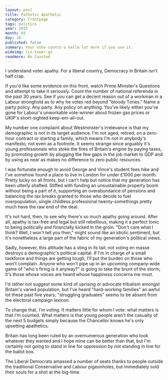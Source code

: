 ```yaml
---
layout: post
title: Pathetic Apathetic
category: frontpage
tags: politics
year: 2015
month: 03
day: 28
published: false
summary: Your vote counts a hella lot more if you use it.
wideimg: liz-tower-go
readmore: Be Counted
---
```

I understand voter apathy. For a liberal country, Democracy in Britain isn't half crap.

If you'd like some evidence on this front, watch Prime Minister's Questions and attempt to take it seriously.
Count the number of national referenda in the past 30 years.
See if you can get a decent reason out of a workman in a Labour stronghold as to why he votes red beyond "bloody Tories."
Name a party policy. Any party. Any policy on anything.
You've likely either you've gone for Labour's unworkable vote-winner about frozen gas prices or UKIP's short-sighted keep-em-all-out.

My number one complaint about Westminster's irrelevance is that my demographic is not in its target audience.
I'm not aged, retired, on a zero-hour contract or starting a family, which means I'm not in anybody's manifesto, not even as a footnote.
It seems strange since arguably it's young professionals who stoke the fires of Britain's engine by paying taxes, by promoting growth by plugging
the few gaps in the job market to GDP and by using as near as makes no difference to zero public resources.

I was fortunate enough to avoid George and Vince's student fees hike and I've somehow found a place to live in London for under £1000 per month.
Pretty lucky on all fronts, but I can't help but notice that my generation has been utterly shafted.
Stiffed with funding an unsustainable property boom without being a part of it, supporting an overabundance of pensions and
balancing the tax breaks granted to those who decide to fuel overpopulation,
single childless professional twenty-somethings pretty much have the raw end of the deal.

It's not hard, then, to see why there's so much apathy going around.
After all, apathy is tax-free and legal but still rebellious, making it a perfect tonic to being politically and financially kicked in the groin.
"Don't care what I think? Well, I won't tell you then," might sound like an idiotic sentiment,
but it's nonetheless a large part of the fabric of my generation's political views.

Sadly, however, this attitude has a sting in its tail: not voting en masse destroys a demographic's political capital.
If I'm in charge of a small taskforce and things are getting tough, I'll put the burden on those who won't complain.
Anyone who won't pipe up in an upcoming company-wide game of "who's firing is it anyway?"
is going to take the brunt of the storm; it's those whose voices are heard whose happiness concerns me most.

I'd rather not suggest some kind of uprising or advocate tribalism amongst Britain's varied population,
but I've heard "hard-working families" an awful lot these past five years;
"struggling graduates" seems to be absent from the electoral campaign lexicon.

To change that, I'm voting.
It matters little for whom I vote: what matters is that I'm counted.
What matters is that young people aren't the casualty of the next 5 budgets
simply because the Chancellor knows he's only upsetting apathetics.

Britain has long been ruled by an overnumerous generation who took whatever they wanted and I hope mine can be better than that,
but I'm certainly not going to stand in line for oppression by not standing in line for the ballot box.

The Liberal Democrats amassed a number of seats thanks to people outside the traditional Conservative and Labour pigeonholes,
but immediately sold their souls for a shot at the big-time.